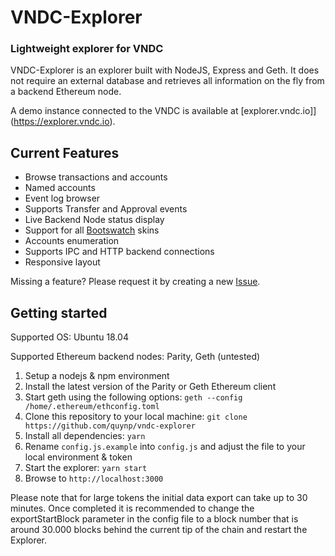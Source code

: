 # VNDC-Explorer
### Lightweight explorer for VNDC

VNDC-Explorer is an explorer built with NodeJS, Express and Geth. It does not require an external database and retrieves all information on the fly from a backend Ethereum node.


A demo instance connected to the VNDC is available at [explorer.vndc.io]](https://explorer.vndc.io).

## Current Features
* Browse transactions and accounts
* Named accounts
* Event log browser
* Supports Transfer and Approval events
* Live Backend Node status display
* Support for all [Bootswatch](https://bootswatch.com/) skins
* Accounts enumeration
* Supports IPC and HTTP backend connections
* Responsive layout

Missing a feature? Please request it by creating a new [Issue](https://github.com/quynp/vndc-explorer/issues).

## Getting started

Supported OS: Ubuntu 18.04

Supported Ethereum backend nodes: Parity, Geth (untested)

1. Setup a nodejs & npm environment
2. Install the latest version of the Parity or Geth Ethereum client
3. Start geth using the following options: `geth --config /home/.ethereum/ethconfig.toml`
4. Clone this repository to your local machine: `git clone https://github.com/quynp/vndc-explorer`
5. Install all dependencies: `yarn`
6. Rename `config.js.example` into `config.js` and adjust the file to your local environment & token
7. Start the explorer: `yarn start`
8. Browse to `http://localhost:3000`

Please note that for large tokens the initial data export can take up to 30 minutes. Once completed it is recommended to change the exportStartBlock parameter in the config file to a block number that is around 30.000 blocks behind the current tip of the chain and restart the Explorer.